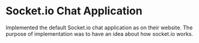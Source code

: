 # Socket.io Chat Application 
Implemented the default Socket.io chat application as on their website. The purpose of implementation was to have an idea about how socket.io works.
